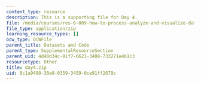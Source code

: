 ```yaml
---
content_type: resource
description: This is a supporting file for Day 4.
file: /media/courses/res-6-009-how-to-process-analyze-and-visualize-data-january-iap-2012/8c1a949030a0035934590ce91ff2679c_day4.zip
file_type: application/zip
learning_resource_types: []
ocw_type: OCWFile
parent_title: Datasets and Code
parent_type: SupplementalResourceSection
parent_uid: 4d40d34c-91f7-6621-3408-733271e4b1c3
resourcetype: Other
title: day4.zip
uid: 8c1a9490-30a0-0359-3459-0ce91ff2679c
---
```

